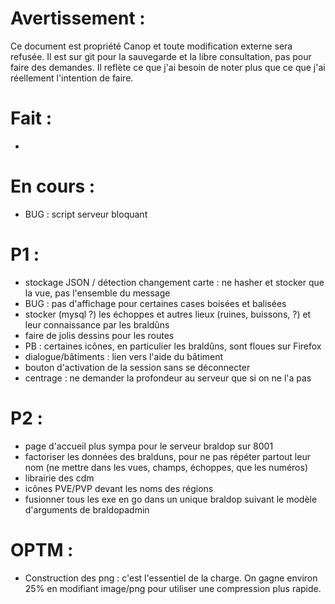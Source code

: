 Avertissement :
===============

Ce document est propriété Canop et toute modification externe sera refusée. Il est sur git pour la sauvegarde et la libre consultation, pas pour faire des demandes. Il reflète ce que j'ai besoin de noter plus que ce que j'ai réellement l'intention de faire.

Fait :
======

* 

En cours :
==========

* BUG : script serveur bloquant


P1 :
====

* stockage JSON / détection changement carte : ne hasher et stocker que la vue, pas l'ensemble du message
* BUG : pas d'affichage pour certaines cases boisées et balisées
* stocker (mysql ?) les échoppes et autres lieux (ruines, buissons, ?) et leur connaissance par les braldûns
* faire de jolis dessins pour les routes
* PB : certaines icônes, en particulier les braldûns, sont floues sur Firefox
* dialogue/bâtiments : lien vers l'aide du bâtiment
* bouton d'activation de la session sans se déconnecter
* centrage : ne demander la profondeur au serveur que si on ne l'a pas

P2 :
====

* page d'accueil plus sympa pour le serveur braldop sur 8001
* factoriser les données des bralduns, pour ne pas répéter partout leur nom (ne mettre dans les vues, champs, échoppes, que les numéros)
* librairie des cdm
* icônes PVE/PVP devant les noms des régions
* fusionner tous les exe en go dans un unique braldop suivant le modèle d'arguments de braldopadmin

OPTM :
======

* Construction des png : c'est l'essentiel de la charge. On gagne environ 25% en modifiant image/png pour utiliser une compression plus rapide.
